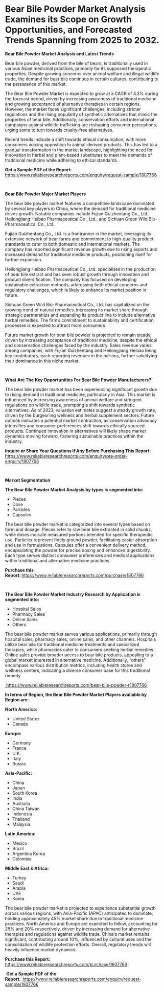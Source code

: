 <p><h1>Bear Bile Powder Market Analysis Examines its Scope on Growth Opportunities, and Forecasted Trends Spanning from 2025 to 2032.</h1></p><p><strong>Bear Bile Powder Market Analysis and Latest Trends</strong></p>
<p><p>Bear bile powder, derived from the bile of bears, is traditionally used in various Asian medicinal practices, primarily for its supposed therapeutic properties. Despite growing concerns over animal welfare and illegal wildlife trade, the demand for bear bile continues in certain cultures, contributing to the persistence of this market. </p><p>The Bear Bile Powder Market is expected to grow at a CAGR of 4.3% during the forecast period, driven by increasing awareness of traditional medicine and growing acceptance of alternative therapies in certain regions. However, the market faces significant challenges, including stricter regulations and the rising popularity of synthetic alternatives that mimic the properties of bear bile. Additionally, conservation efforts and international campaigns against wildlife trafficking are reshaping consumer perceptions, urging some to turn towards cruelty-free alternatives.</p><p>Recent trends indicate a shift towards ethical consumption, with more consumers voicing opposition to animal-derived products. This has led to a gradual transformation in the market landscape, highlighting the need for innovation in herbal and plant-based substitutes to meet the demands of traditional medicine while adhering to ethical standards.</p></p>
<p><strong>Get a Sample PDF of the Report:&nbsp;</strong> <a href="https://www.reliableresearchreports.com/enquiry/request-sample/1807766?utm_campaign=2662&utm_medium=2&utm_source=Github&utm_content=ia&utm_term=19042025&utm_id=bear-bile-powder">https://www.reliableresearchreports.com/enquiry/request-sample/1807766</a></p>
<p>&nbsp;</p>
<p><strong>Bear Bile Powder Major Market Players</strong></p>
<p><p>The bear bile powder market features a competitive landscape dominated by several key players in China, where the demand for traditional medicine drives growth. Notable companies include Fujian Guizhentang Co., Ltd., Heilongjiang Heibao Pharmaceutical Co., Ltd., and Sichuan Green Wild Bio-Pharmaceutical Co., Ltd.</p><p>Fujian Guizhentang Co., Ltd. is a frontrunner in the market, leveraging its extensive network of bear farms and commitment to high-quality product standards to cater to both domestic and international markets. The company has reported significant revenue growth due to rising exports and increased demand for traditional medicine products, positioning itself for further expansion.</p><p>Heilongjiang Heibao Pharmaceutical Co., Ltd. specializes in the production of bear bile extract and has seen robust growth through innovation and product diversification. The company has focused on developing sustainable extraction methods, addressing both ethical concerns and regulatory challenges, which is likely to enhance its market position in future.</p><p>Sichuan Green Wild Bio-Pharmaceutical Co., Ltd. has capitalized on the growing trend of natural remedies, increasing its market share through strategic partnerships and expanding its product line to include alternative herbal remedies. The firm’s commitment to sustainability and certification processes is expected to attract more consumers.</p><p>Future market growth for bear bile powder is projected to remain steady, driven by increasing acceptance of traditional medicine, despite the ethical and conservation challenges faced by the industry. Sales revenue varies among companies, with Fujian Guizhentang and Heilongjiang Heibao being key contributors, each reporting revenues in the millions, further solidifying their dominance in this niche market.</p></p>
<p>&nbsp;</p>
<p><strong>What Are The Key Opportunities For Bear Bile Powder Manufacturers?</strong></p>
<p><p>The bear bile powder market has been experiencing significant growth due to rising demand in traditional medicine, particularly in Asia. This market is influenced by increasing awareness of animal welfare and stringent regulations on wildlife trade, prompting a shift towards synthetic alternatives. As of 2023, valuation estimates suggest a steady growth rate, driven by the burgeoning wellness and herbal supplement sectors. Future outlook indicates a potential market contraction, as conservation advocacy intensifies and consumer preferences shift towards ethically sourced products. Continued innovation in alternatives will likely shape market dynamics moving forward, fostering sustainable practices within the industry.</p></p>
<p><strong>Inquire or Share Your Questions If Any Before Purchasing This Report:</strong> <a href="https://www.reliableresearchreports.com/enquiry/pre-order-enquiry/1807766?utm_campaign=2662&utm_medium=2&utm_source=Github&utm_content=ia&utm_term=19042025&utm_id=bear-bile-powder">https://www.reliableresearchreports.com/enquiry/pre-order-enquiry/1807766</a></p>
<p>&nbsp;</p>
<p><strong>Market Segmentation</strong></p>
<p><strong>The Bear Bile Powder Market Analysis by types is segmented into:</strong></p>
<p><ul><li>Pieces</li><li>Dose</li><li>Particles</li><li>Capsules</li></ul></p>
<p><p>The bear bile powder market is categorized into several types based on form and dosage. Pieces refer to raw bear bile extracted in solid chunks, while doses indicate measured portions intended for specific therapeutic use. Particles represent finely ground powder, facilitating easier absorption and use in formulations. Capsules offer a convenient delivery method, encapsulating the powder for precise dosing and enhanced digestibility. Each type serves distinct consumer preferences and medical applications within traditional and alternative medicine practices.</p></p>
<p><strong>Purchase this Report:&nbsp;</strong><a href="https://www.reliableresearchreports.com/purchase/1807766?utm_campaign=2662&utm_medium=2&utm_source=Github&utm_content=ia&utm_term=19042025&utm_id=bear-bile-powder">https://www.reliableresearchreports.com/purchase/1807766</a></p>
<p>&nbsp;</p>
<p><strong>The Bear Bile Powder Market Industry Research by Application is segmented into:</strong></p>
<p><ul><li>Hospital Sales</li><li>Pharmacy Sales</li><li>Online Sales</li><li>Others</li></ul></p>
<p><p>The bear bile powder market serves various applications, primarily through hospital sales, pharmacy sales, online sales, and other channels. Hospitals utilize bear bile for traditional medicine treatments and specialized therapies, while pharmacies cater to consumers seeking herbal remedies. Online sales provide broader access to bear bile products, appealing to a global market interested in alternative medicine. Additionally, “others” encompass various distribution metrics, including health stores and wellness centers, indicating a diverse consumer base for this traditional remedy.</p></p>
<p><a href="https://www.reliableresearchreports.com/bear-bile-powder-r1807766?utm_campaign=2662&utm_medium=2&utm_source=Github&utm_content=ia&utm_term=19042025&utm_id=bear-bile-powder">&nbsp;https://www.reliableresearchreports.com/bear-bile-powder-r1807766</a></p>
<p><strong>In terms of Region, the Bear Bile Powder Market Players available by Region are:</strong></p>
<p>
    <p> <strong> North America: </strong>
        <ul>
            <li>United States</li>
            <li>Canada</li>
        </ul>
        </p> 
    <p> <strong> Europe: </strong>
        <ul>
            <li>Germany</li>
            <li>France</li>
            <li>U.K.</li>
            <li>Italy</li>
            <li>Russia</li>
        </ul>
        </p> 
    <p> <strong> Asia-Pacific: </strong>
        <ul>
            <li>China</li>
            <li>Japan</li>
            <li>South Korea</li>
            <li>India</li>
            <li>Australia</li>
            <li>China Taiwan</li>
            <li>Indonesia</li>
            <li>Thailand</li>
            <li>Malaysia</li>
        </ul>
        </p> 
    <p> <strong> Latin America: </strong>
        <ul>
            <li>Mexico</li>
            <li>Brazil</li>
            <li>Argentina Korea</li>
            <li>Colombia</li>
        </ul>
        </p> 
    <p> <strong> Middle East & Africa: </strong>
        <ul>
            <li>Turkey</li>
            <li>Saudi</li>
            <li>Arabia</li>
            <li>UAE</li>
            <li>Korea</li>
        </ul>
    </p>
    </p>
<p><p>The bear bile powder market is projected to experience substantial growth across various regions, with Asia-Pacific (APAC) anticipated to dominate, holding approximately 45% market share due to traditional medicine practices. North America and Europe are expected to follow, accounting for 25% and 20% respectively, driven by increasing demand for alternative therapies and regulations against wildlife trade. China's market remains significant, contributing around 10%, influenced by cultural uses and the consolidation of wildlife protection efforts. Overall, regulatory trends will heavily influence market dynamics.</p></p>
<p><strong>Purchase this Report: </strong><a href="https://www.reliableresearchreports.com/purchase/1807766?utm_campaign=2662&utm_medium=2&utm_source=Github&utm_content=ia&utm_term=19042025&utm_id=bear-bile-powder">https://www.reliableresearchreports.com/purchase/1807766</a></p>
<p>&nbsp;<strong>Get a Sample PDF of the Report:&nbsp;&nbsp;</strong><a href="https://www.reliableresearchreports.com/enquiry/request-sample/1807766?utm_campaign=2662&utm_medium=2&utm_source=Github&utm_content=ia&utm_term=19042025&utm_id=bear-bile-powder">https://www.reliableresearchreports.com/enquiry/request-sample/1807766</a></p>
<p><strong></strong></p>
<p><p></p><p></p><p></p></p>